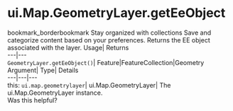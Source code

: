  
#  ui.Map.GeometryLayer.getEeObject 
bookmark_borderbookmark Stay organized with collections  Save and categorize content based on your preferences.
Returns the EE object associated with the layer. 
Usage| Returns  
---|---  
`GeometryLayer.getEeObject()`| Feature|FeatureCollection|Geometry  
Argument| Type| Details  
---|---|---  
this: `ui.map.geometrylayer`| ui.Map.GeometryLayer| The ui.Map.GeometryLayer instance.  
Was this helpful?
